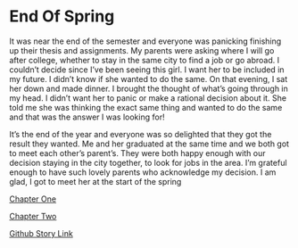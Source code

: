 <h1>End Of Spring</h1>

<p>
It was near the end of the semester and everyone was panicking finishing up their thesis and assignments.
My parents were asking where I will go after college, whether to stay in the same city to find a job or go abroad. 
I couldn’t decide since I’ve been seeing this girl. I want her to be included in my future. 
I didn’t know if she wanted to do the same. On that evening, I sat her down and made dinner. 
I brought the thought of what’s going through in my head. I didn’t want her to panic or make a rational decision about it. 
She told me she was thinking the exact same thing and wanted to do the same and that was the answer I was looking for! 
 
</p>

<p>
It’s the end of the year and everyone was so delighted that they got the result they wanted.
Me and her graduated at the same time and we both got to meet each other’s parent’s. 
They were both happy enough with our decision staying in the city together, to look for jobs in the area. 
I’m grateful enough to have such lovely parents who acknowledge my decision. 
I am glad, I got to meet her at the start of the spring

</p>


[Chapter One](Chapter01.md)

[Chapter Two](Chapter02.md)

[Github Story Link](https://carlpagayonan.github.io/github-story-2019/)


